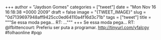 
+++
author = "Jaydson Gomes"
categories = ["tweet"]
date = "Mon Nov 16 16:18:38 +0000 2009"
draft = false
image = "{TWEET_IMAGE}"
slug = "0d7139697948aff9425cc0ed64110a4f16d3c71b"
tags = ["tweet"]
title = """Se essa moda pega... RT: ..."""
+++
Se essa moda pega... RT: @lfbittencourt: Preferiu ser puta a programar. http://tinyurl.com/yfalcgy #folhaonline #pqp
